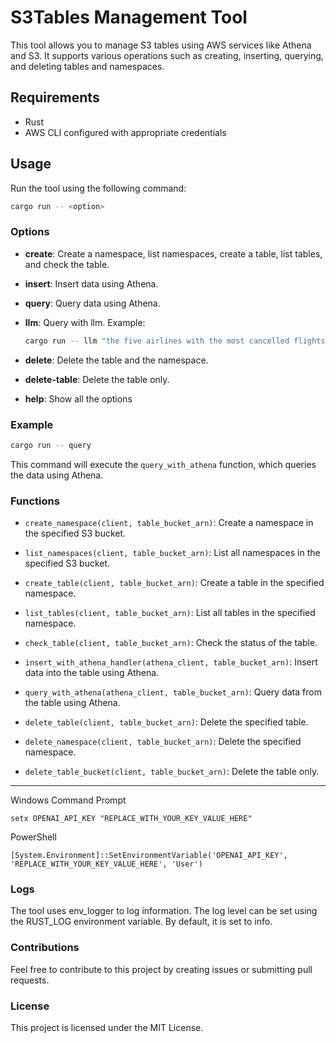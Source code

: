 # S3Tables Management Tool

This tool allows you to manage S3 tables using AWS services like Athena and S3. It supports various operations such as creating, inserting, querying, and deleting tables and namespaces.

## Requirements

- Rust
- AWS CLI configured with appropriate credentials

## Usage

Run the tool using the following command:

```sh
cargo run -- <option>
```

### Options

* **create**: Create a namespace, list namespaces, create a table, list tables, and check the table.

* **insert**: Insert data using Athena.

* **query**: Query data using Athena.

* **llm**: Query with llm. Example: 

    ```sh
    cargo run -- llm "the five airlines with the most cancelled flights"
    ```

* **delete**: Delete the table and the namespace.

* **delete-table**: Delete the table only.

* **help**: Show all the options

### Example

```sh
cargo run -- query
```

This command will execute the `query_with_athena` function, which queries the data using Athena.

### Functions

* `create_namespace(client, table_bucket_arn)`: Create a namespace in the specified S3 bucket.

* `list_namespaces(client, table_bucket_arn)`: List all namespaces in the specified S3 bucket.

* `create_table(client, table_bucket_arn)`: Create a table in the specified namespace.

* `list_tables(client, table_bucket_arn)`: List all tables in the specified namespace.

* `check_table(client, table_bucket_arn)`: Check the status of the table.

* `insert_with_athena_handler(athena_client, table_bucket_arn)`: Insert data into the table using Athena.

* `query_with_athena(athena_client, table_bucket_arn)`: Query data from the table using Athena.

* `delete_table(client, table_bucket_arn)`: Delete the specified table.

* `delete_namespace(client, table_bucket_arn)`: Delete the specified namespace.

* `delete_table_bucket(client, table_bucket_arn)`: Delete the table only.

-------

Windows Command Prompt

```
setx OPENAI_API_KEY "REPLACE_WITH_YOUR_KEY_VALUE_HERE"
```

PowerShell
```
[System.Environment]::SetEnvironmentVariable('OPENAI_API_KEY', 'REPLACE_WITH_YOUR_KEY_VALUE_HERE', 'User')
```

### Logs
The tool uses env_logger to log information. The log level can be set using the RUST_LOG environment variable. By default, it is set to info.

### Contributions
Feel free to contribute to this project by creating issues or submitting pull requests.

### License
This project is licensed under the MIT License.
